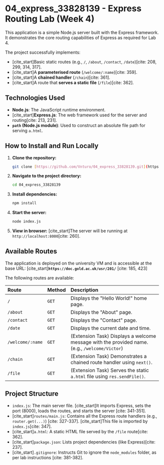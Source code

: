 # 04_express_33828139 - Express Routing Lab (Week 4)

This application is a simple Node.js server built with the Express framework. It demonstrates the core routing capabilities of Express as required for Lab 4.

The project successfully implements:
* [cite_start]Basic static routes (e.g., `/`, `/about`, `/contact`, `/date`)[cite: 208, 299, 314, 317].
* [cite_start]A **parameterised route** (`/welcome/:name`)[cite: 359].
* [cite_start]A **chained handler** (`/chain`)[cite: 361].
* [cite_start]A route that **serves a static file** (`/file`)[cite: 362].

## Technologies Used

* **Node.js**: The JavaScript runtime environment.
* [cite_start]**Express.js**: The web framework used for the server and routing[cite: 213, 231].
* **`path` (Node.js module)**: Used to construct an absolute file path for serving `a.html`.

## How to Install and Run Locally

1.  **Clone the repository:**
    ```bash
    git clone [https://github.com/Vnturo/04_express_33828139.git](https://github.com/Vnturo/04_express_33828139.git)
    ```
2.  **Navigate to the project directory:**
    ```bash
    cd 04_express_33828139
    ```
3.  **Install dependencies:**
    ```bash
    npm install
    ```
4.  **Start the server:**
    ```bash
    node index.js
    ```
5.  **View in browser:**
    [cite_start]The server will be running at `http://localhost:8000`[cite: 260].

## Available Routes

The application is deployed on the university VM and is accessible at the base URL:
[cite_start]**`https://doc.gold.ac.uk/usr/201/`** [cite: 185, 423]

The following routes are available:

| Route | Method | Description |
| :--- | :--- | :--- |
| `/` | `GET` | Displays the "Hello World!" home page. |
| `/about` | `GET` | Displays the "About" page. |
| `/contact` | `GET` | Displays the "Contact" page. |
| `/date` | `GET` | Displays the current date and time. |
| `/welcome/:name` | `GET` | (Extension Task) Displays a welcome message with the provided name. (e.g., `/welcome/Victor`) |
| `/chain` | `GET` | (Extension Task) Demonstrates a chained route handler using `next()`. |
| `/file` | `GET` | (Extension Task) Serves the static `a.html` file using `res.sendFile()`. |

## Project Structure

* `index.js`: The main server file. [cite_start]It imports Express, sets the port (8000), loads the routes, and starts the server [cite: 341-351].
* [cite_start]`routes/main.js`: Contains all the Express route handlers (e.g., `router.get(...)`) [cite: 327-337]. [cite_start]This file is imported by `index.js`[cite: 347].
* [cite_start]`a.html`: A static HTML file served by the `/file` route[cite: 362].
* [cite_start]`package.json`: Lists project dependencies (like Express)[cite: 237].
* [cite_start]`.gitignore`: Instructs Git to ignore the `node_modules` folder, as per lab instructions [cite: 381-382].